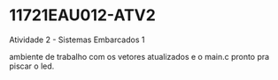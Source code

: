 # 11721EAU012-ATV2

Atividade 2 - Sistemas Embarcados 1 

ambiente de trabalho com os vetores atualizados e o main.c pronto pra piscar o led. 